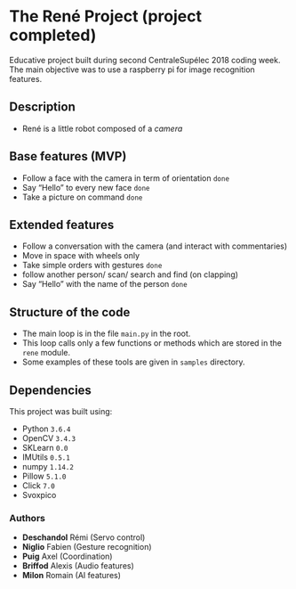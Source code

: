# The René Project (project completed)
Educative project built during second CentraleSupélec 2018 coding week. The main objective was to use
a raspberry pi for image recognition features.

## Description
-   René is a little robot composed of a *camera*

## Base features (MVP)
-	Follow a face with the camera in term of orientation `done`
-	Say “Hello” to every new face `done`
-	Take a picture on command `done`

## Extended features
-	Follow a conversation with the camera (and interact with commentaries)
-	Move in space with wheels only
-	Take simple orders with gestures `done`
-   follow another person/ scan/ search and find (on clapping)
-	Say “Hello” with the name of the person `done`

## Structure of the code
-   The main loop is in the file `main.py` in the root.
-   This loop calls only a few functions or methods which are stored in the `rene` module.
-   Some examples of these tools are given in `samples` directory.

## Dependencies
This project was built using:
* Python `3.6.4`
* OpenCV `3.4.3`
* SKLearn `0.0`
* IMUtils `0.5.1`
* numpy `1.14.2`
* Pillow `5.1.0`
* Click `7.0`
* Svoxpico

### Authors
* **Deschandol** Rémi (Servo control)
* **Niglio** Fabien (Gesture recognition)
* **Puig** Axel (Coordination)
* **Briffod** Alexis (Audio features)
* **Milon** Romain (AI features)
